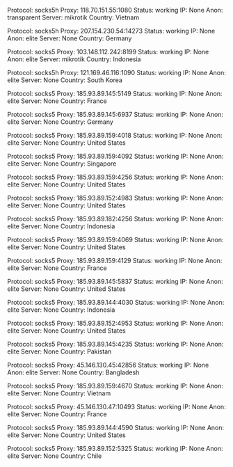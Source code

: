 Protocol: socks5h
Proxy: 118.70.151.55:1080
Status: working
IP: None
Anon: transparent
Server: mikrotik
Country: Vietnam

Protocol: socks5h
Proxy: 207.154.230.54:14273
Status: working
IP: None
Anon: elite
Server: None
Country: Germany

Protocol: socks5
Proxy: 103.148.112.242:8199
Status: working
IP: None
Anon: elite
Server: mikrotik
Country: Indonesia

Protocol: socks5h
Proxy: 121.169.46.116:1090
Status: working
IP: None
Anon: elite
Server: None
Country: South Korea

Protocol: socks5
Proxy: 185.93.89.145:5149
Status: working
IP: None
Anon: elite
Server: None
Country: France

Protocol: socks5
Proxy: 185.93.89.145:6937
Status: working
IP: None
Anon: elite
Server: None
Country: Germany

Protocol: socks5
Proxy: 185.93.89.159:4018
Status: working
IP: None
Anon: elite
Server: None
Country: United States

Protocol: socks5
Proxy: 185.93.89.159:4092
Status: working
IP: None
Anon: elite
Server: None
Country: Singapore

Protocol: socks5
Proxy: 185.93.89.159:4256
Status: working
IP: None
Anon: elite
Server: None
Country: United States

Protocol: socks5
Proxy: 185.93.89.152:4983
Status: working
IP: None
Anon: elite
Server: None
Country: United States

Protocol: socks5
Proxy: 185.93.89.182:4256
Status: working
IP: None
Anon: elite
Server: None
Country: Indonesia

Protocol: socks5
Proxy: 185.93.89.159:4069
Status: working
IP: None
Anon: elite
Server: None
Country: United States

Protocol: socks5
Proxy: 185.93.89.159:4129
Status: working
IP: None
Anon: elite
Server: None
Country: France

Protocol: socks5
Proxy: 185.93.89.145:5837
Status: working
IP: None
Anon: elite
Server: None
Country: United States

Protocol: socks5
Proxy: 185.93.89.144:4030
Status: working
IP: None
Anon: elite
Server: None
Country: Indonesia

Protocol: socks5
Proxy: 185.93.89.152:4953
Status: working
IP: None
Anon: elite
Server: None
Country: United States

Protocol: socks5
Proxy: 185.93.89.145:4235
Status: working
IP: None
Anon: elite
Server: None
Country: Pakistan

Protocol: socks5
Proxy: 45.146.130.45:42856
Status: working
IP: None
Anon: elite
Server: None
Country: Bangladesh

Protocol: socks5
Proxy: 185.93.89.159:4670
Status: working
IP: None
Anon: elite
Server: None
Country: Vietnam

Protocol: socks5
Proxy: 45.146.130.47:10493
Status: working
IP: None
Anon: elite
Server: None
Country: France

Protocol: socks5
Proxy: 185.93.89.144:4590
Status: working
IP: None
Anon: elite
Server: None
Country: United States

Protocol: socks5
Proxy: 185.93.89.152:5325
Status: working
IP: None
Anon: elite
Server: None
Country: Chile

